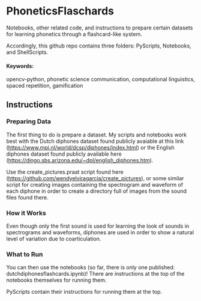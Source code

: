 # PhoneticsFlaschards 

Notebooks, other related code, and instructions to prepare certain datasets for learning phonetics through a flashcard-like system.  

Accordingly, this github repo contains three folders: PyScripts, Notebooks, and ShellScripts.  

#### Keywords: 
opencv-python, phonetic science communication, computational linguistics, spaced repetition, gamification
  
## Instructions
### Preparing Data
The first thing to do is prepare a dataset. My scripts and notebooks work best with the Dutch diphones dataset found publicly avaiable at this link (https://www.mpi.nl/world/dcsp/diphones/index.html) or the English diphones dataset found publicly available here (https://dingo.sbs.arizona.edu/~dpl/english_diphones.htm).  

Use the create_pictures.praat script found here (https://github.com/wendyelviragarcia/create_pictures), or some similar script for creating images containing the spectrogram and waveform of each diphone in order to create a directory full of images from the sound files found there.  

### How it Works
Even though only the first sound is used for learning the look of sounds in spectrograms and waveforms, diphones are used in order to show a natural level of variation due to coarticulation.  

### What to Run
You can then use the notebooks (so far, there is only one published: dutchdiphonesflashcards.ipynb)! There are instructions at the top of the notebooks themselves for running them.  

PyScripts contain their instructions for running them at the top.
